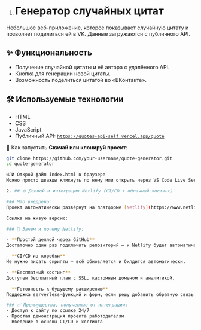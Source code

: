 1. # Генератор случайных цитат

Небольшое веб-приложение, которое показывает случайную цитату и позволяет поделиться ей в VK. Данные загружаются с публичного API.

## ✨ Функциональность

- Получение случайной цитаты и её автора с удалённого API.
- Кнопка для генерации новой цитаты.
- Возможность поделиться цитатой во «ВКонтакте».

## 🛠️ Используемые технологии

- HTML
- CSS
- JavaScript
- Публичный API: [`https://quotes-api-self.vercel.app/quote`](https://quotes-api-self.vercel.app/quote)

🚀 Как запустить
**Скачай или клонируй проект**:
   ```bash
   git clone https://github.com/your-username/quote-generator.git
   cd quote-generator

   ИЛИ Открой файл index.html в браузере
   Можно просто дважды кликнуть по нему или открыть через VS Code Live Server.

2. ## 🌐 Деплой и интеграция Netlify (CI/CD + облачный хостинг)

### Что внедрено:
Проект автоматически развёрнут на платформе [Netlify](https://www.netlify.com/) — облачном хостинге с поддержкой CI/CD и бесплатным SSL-сертификатом.

Ссылка на живую версию: 

### 📌 Зачем и почему Netlify:

- **Простой деплой через GitHub**  
  Достаточно один раз подключить репозиторий — и Netlify будет автоматически обновлять сайт при каждом коммите.

- **CI/CD из коробки**  
  Не нужно писать скрипты — всё обновляется и билдится автоматически.

- **Бесплатный хостинг**  
  Доступен бесплатный план с SSL, кастомным доменом и аналитикой.

- **Готовность к будущему расширению**  
  Поддержка serverless-функций и форм, если решу добавить обратную связь или собственный API.

### ✅ Преимущества, полученные от интеграции:
- Доступ к сайту по ссылке 24/7
- Простая демонстрация проекта работодателям
- Введение в основы CI/CD и хостинга




